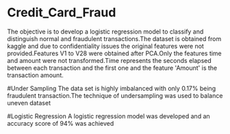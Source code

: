 # Credit_Card_Fraud
The objective is to develop a logistic regression model to classify and distinguish normal and fraudulent transactions.The dataset is obtained from kaggle and due to confidentiality issues the original features were not provided.Features V1 to V28 were obtained after PCA.Only the features time and amount were not transformed.Time represents the seconds elapsed between each transaction and the first one and the feature 'Amount' is the transaction amount.

#Under Sampling
The data set is highly imbalanced with only 0.17% being fraudulent transaction.The technique of undersampling was used to balance uneven dataset

#Logistic Regression
A logistic regression model was developed and an accuracy score of 94% was achieved
